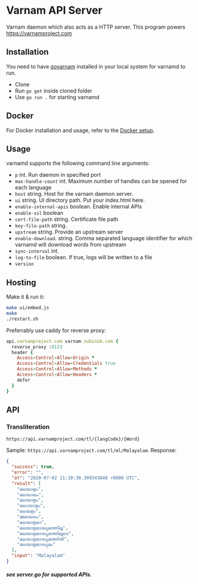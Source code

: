 # Varnam API Server

Varnam daemon which also acts as a HTTP server. This program powers https://varnamproject.com

## Installation

You need to have [govarnam](https://github.com/varnamproject/govarnam) installed in your local system for varnamd to run.

- Clone
- Run `go get` inside cloned folder
- Use `go run .` for starting varnamd

## Docker
For Docker installation and usage, refer to the [Docker setup](README-docker.md).


## Usage

varnamd supports the following command line arguments:

- `p` int. Run daemon in specified port
- `max-handle-count` int. Maximum number of handles can be opened for each language
- `host` string. Host for the varnam daemon server.
- `ui` string. UI directory path. Put your index.html here.
- `enable-internal-apis` boolean. Enable internal APIs
- `enable-ssl` boolean
- `cert-file-path` string. Certificate file path
- `key-file-path` string.
- `upstream` string. Provide an upstream server
- `enable-download`. string. Comma separated language identifier for which varnamd will download words from upstream
- `sync-interval` int.
- `log-to-file` boolean. If true, logs will be written to a file
- `version`

## Hosting

Make it & run it:

```bash
make ui/embed.js
make
./restart.sh
```

Preferrably use caddy for reverse proxy:

```ruby
api.varnamproject.com varnam.subinsb.com {
  reverse_proxy :8123
  header {
    Access-Control-Allow-Origin *
    Access-Control-Allow-Credentials true
    Access-Control-Allow-Methods *
    Access-Control-Allow-Headers *
    defer
  }
}
```

## API

### Transliteration

```
https://api.varnamproject.com/tl/{langCode}/{Word}
```

Sample: `https://api.varnamproject.com/tl/ml/Malayalam`. Response:

```json
{
  "success": true,
  "error": "",
  "at": "2020-07-02 11:10:30.309343848 +0000 UTC",
  "result": [
    "മലയാളം",
    "മലയാലം",
    "മലയാ‍ളം",
    "മലായാളം",
    "മലയളം",
    "മ്മലയലം",
    "മലയാളമാ",
    "മലയാളമാദ്ധ്യമത്തിലൂ",
    "മലയാളമാദ്ധ്യമത്തിലൂടെ",
    "മലയാളമാദ്ധ്യമത്തിൽ",
    "മലയാളമാദ്ധ്യമം"
  ],
  "input": "Malayalam"
}
```

##### see server.go for supported APIs.
